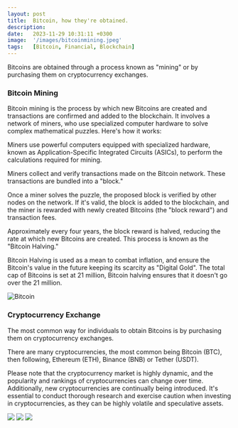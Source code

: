 ```yaml
---
layout: post
title:  Bitcoin, how they're obtained.
description:
date:   2023-11-29 10:31:11 +0300
image:  '/images/bitcoinmining.jpeg'
tags:   [Bitcoin, Financial, Blockchain]
---
```


Bitcoins are obtained through a process known as "mining" or by purchasing them on cryptocurrency exchanges.
### Bitcoin Mining
Bitcoin mining is the process by which new Bitcoins are created and transactions are confirmed and added to the blockchain. It involves a network of miners, who use specialized computer hardware to solve complex mathematical puzzles. Here's how it works:

Miners use powerful computers equipped with specialized hardware, known as Application-Specific Integrated Circuits (ASICs), to perform the calculations required for mining.

Miners collect and verify transactions made on the Bitcoin network. These transactions are bundled into a "block."

Once a miner solves the puzzle, the proposed block is verified by other nodes on the network. If it's valid, the block is added to the blockchain, and the miner is rewarded with newly created Bitcoins (the "block reward") and transaction fees.

Approximately every four years, the block reward is halved, reducing the rate at which new Bitcoins are created. This process is known as the "Bitcoin Halving."

Bitcoin Halving is used as a mean to combat inflation, and ensure the Bitcoin's value in the future keeping its scarcity as "Digital Gold". The total cap of Bitcoins is set at 21 million, Bitcoin halving ensures that it doesn't go over the 21 million. 


![Bitcoin]({{site.baseurl}}/images/btcstanding.jpeg)




### Cryptocurrency Exchange
The most common way for individuals to obtain Bitcoins is by purchasing them on cryptocurrency exchanges.

There are many cryptocurrencies, the most common being Bitcoin (BTC), then following, Ethereum (ETH), Binance (BNB) or Tether (USDT). 

Please note that the cryptocurrency market is highly dynamic, and the popularity and rankings of cryptocurrencies can change over time. Additionally, new cryptocurrencies are continually being introduced. It's essential to conduct thorough research and exercise caution when investing in cryptocurrencies, as they can be highly volatile and speculative assets.



<div class="gallery-box">
  <div class="gallery">
    <img src="/webpage_initial/images/eth.jpeg">
    <img src="/webpage_initial/images/bnb.jpeg">
    <img src="/webpage_inital/images/usdt.jpeg">
  </div>

</div>

